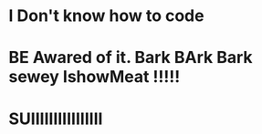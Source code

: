 # I Don't know how to code 
# BE Awared of it. Bark BArk Bark sewey IshowMeat !!!!!
# SUIIIIIIIIIIIIIIII